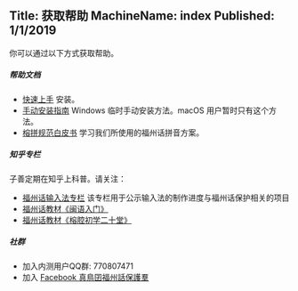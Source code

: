 Title: 获取帮助
MachineName: index
Published: 1/1/2019
---

你可以通过以下方式获取帮助。

##### 帮助文档

 - [快速上手](quickstart) 安装。
 - [手动安装指南](manual-installation) Windows 临时手动安装方法。macOS 用户暂时只有这个方法。
 - [榕拼规范白皮书](https://github.com/zingzeu/yngping-spec/blob/ztl8702/preview/hukziu.adoc) 学习我们所使用的福州话拼音方案。

##### 知乎专栏
子善定期在知乎上科普。请关注：
 - [福州话输入法专栏](https://zhuanlan.zhihu.com/zing-zeu) 该专栏用于公示输入法的制作进度与福州话保护相关的项目
 - [福州话教材《闽语入门》](https://zhuanlan.zhihu.com/ming-ngy-ik-muong)
 - [福州话教材《榕腔初学二十堂》](https://zhuanlan.zhihu.com/ni-leik-doung)

##### 社群
 * 加入内测用户QQ群: 770807471
 * 加入 [Facebook 真鳥囝福州話保護羣](https://www.facebook.com/groups/2295846490664162)
